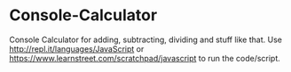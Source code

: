 Console-Calculator
==================

Console Calculator for adding, subtracting, dividing and stuff like that.
Use http://repl.it/languages/JavaScript or https://www.learnstreet.com/scratchpad/javascript to run the code/script.
